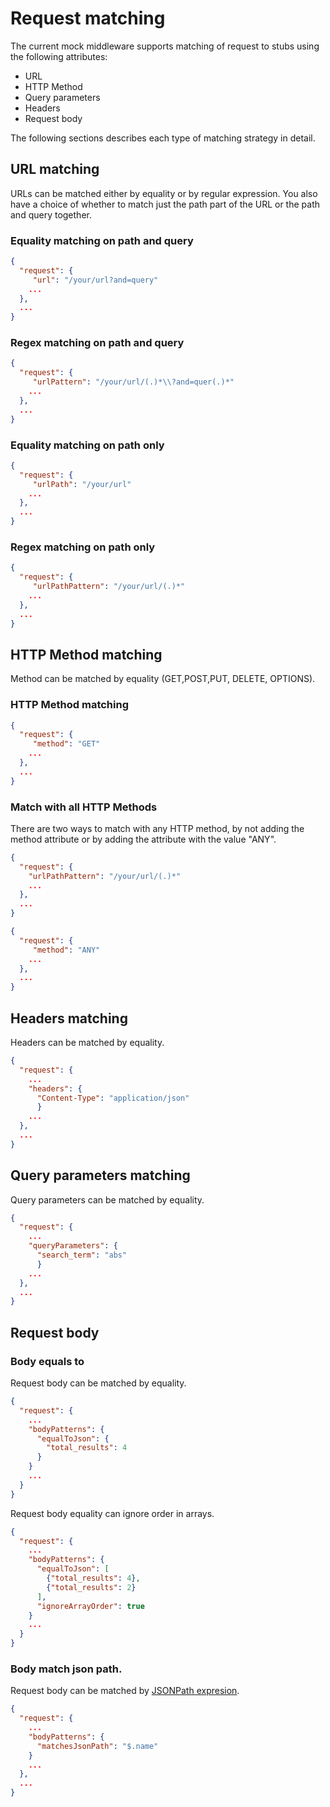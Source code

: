 # Request matching
The current mock middleware supports matching of request to stubs using the following attributes:

* URL
* HTTP Method
* Query parameters
* Headers
* Request body

The following sections describes each type of matching strategy in detail.

## URL matching

URLs can be matched either by equality or by regular expression. You also have a choice of whether to match just the path part of the URL or the path and query together.

### Equality matching on path and query
```json
{
  "request": {
     "url": "/your/url?and=query"
    ...
  },
  ...
}
```
### Regex matching on path and query
```json
{
  "request": {
     "urlPattern": "/your/url/(.)*\\?and=quer(.)*"
    ...
  },
  ...
}
```

### Equality matching on path only
```json
{
  "request": {
     "urlPath": "/your/url"
    ...
  },
  ...
}
```

### Regex matching on path only
```json
{
  "request": {
     "urlPathPattern": "/your/url/(.)*"
    ...
  },
  ...
}
```

## HTTP Method matching

Method can be matched by equality (GET,POST,PUT, DELETE, OPTIONS).

### HTTP Method matching
```json
{
  "request": {
     "method": "GET"
    ...
  },
  ...
}
```

### Match with all HTTP Methods
There are two ways to match with any HTTP method, by not adding the method attribute or by adding the attribute with the value "ANY".
```json
{
  "request": {
	"urlPathPattern": "/your/url/(.)*"
    ...
  },
  ...
}
```

```json
{
  "request": {
     "method": "ANY"
    ...
  },
  ...
}
```
## Headers matching
Headers can be matched by equality.
```json
{
  "request": {
    ...
    "headers": {
      "Content-Type": "application/json"
      }
    ...
  },
  ...
}
```
## Query parameters matching
Query parameters can be matched by equality.
```json
{
  "request": {
    ...
    "queryParameters": {
      "search_term": "abs"
      }
    ...
  },
  ...
}
```
## Request body
### Body equals to
Request body can be matched by equality.
```json
{
  "request": {
    ...
    "bodyPatterns": {
      "equalToJson": {
        "total_results": 4
      }
    }
    ...
  }
}
```
Request body equality can ignore order in arrays.
```json
{
  "request": {
    ...
    "bodyPatterns": {
      "equalToJson": [
        {"total_results": 4},
        {"total_results": 2}
      ],
      "ignoreArrayOrder": true
    }
    ...
  }
}
```
### Body match json path.
Request body can be matched by [JSONPath expresion](https://github.com/dchester/jsonpath).
```json
{
  "request": {
    ...
    "bodyPatterns": {
      "matchesJsonPath": "$.name"
    }
    ...
  },
  ...
}
```

